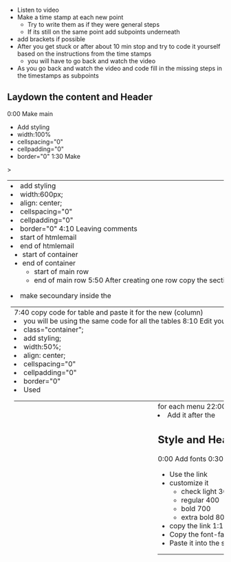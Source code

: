 - Listen to video
- Make a time stamp at each new point
  - Try to write them as if they were general steps
  - If its still on the same point add subpoints underneath
- add brackets if possible
- After you get stuck or after about 10 min stop and try to code it yourself based on the instructions from the time stamps
  - you will have to go back and watch the video 
- As you go back and watch the video and code fill in the missing steps in the timestamps as subpoints

## Laydown the content and Header
0:00 Make main <table>
  - Add styling
  - width:100%
  - cellspacing="0"
  - cellpadding="0"
  - border="0"
1:30 Make <tr> > <td>
  - add styling
  - width:600px;
  - align: center;
  - cellspacing="0"
  - cellpadding="0"
  - border="0"
4:10 Leaving comments
  - start of htmlemail
  - end of htmlemail
    - start of container
    - end of container
      - start of main row
      - end of main row
5:50 After creating one row copy the section and paste for as many rows you have
6:20 Close the rows until you are going to work with them
7:20 First row
  - make secoundary <table> inside the <td>
7:40 copy code for table and paste it for the new <table> (column)
  - you will be using the same code for all the tables
8:10 Edit your table style
  - class="container";
  - add styling;
  - width:50%;
  - align: center;
  - cellspacing="0"
  - cellpadding="0"
  - border="0"
- Used <td> for small text
11:50 align left and align right
  - we do this because <td> is basically a cell (column) that aligns everything vertically. So when you put tables in side them they will initially be veritcally aligned
12:00 Put <img> inside of <td>
12:40 Gradient background
  - google ultimate css gradient generator
  - get the the color for beginning of the image gradient
    - copy the color into the beginning section of the generator
  - get the the color for end of the image gradient
    - copy the color into the end section of the generator
  - Verify the gradient direction and change it if needed
  - Copy the css
13:50 Add css gradeint to the style of table 
  - Add the copied css inside one style="" attribute
  - Add it all on one line
    - no enter
    - delete comments
17:00 add text and header to a gradeint table
  - Copy the text from the design
    - text doesn't have to be the exact same text just same amount of lines and size
  - Add links
19:00 Create a new column table with menu links
  - Create a <td> for each menu <a>
22:00 Add an image to the column
  - Add it after the <table>

## Style and Header
0:00 Add fonts
0:30 Search "open sans" from google fonts
  - Use the link
  - customize it 
    - check light 300
    - regular 400
    - bold 700
    - extra bold 800
  - copy the link
1:11 Add the font <link> to <head>
1:21 Add the font-family
  - Copy the font-family from google-fonts
  - Paste it into the style for the <td> which will give it to all of the elements inside it
2:15 Setup fallbacks if person doesn't have open-sans
  - https://css-tricks.com/snippets/css/better-helvetica/
    - Don't need the light fonts
  - Add them to <td>
  - If you started your style with double quotes you will have to add the fallback fonts with single quotes
  - 'Helvetica Neue', Helvetica, Arial, 'Lucida Grande', sans-serif;"
3:50 Style the font for your  tags in the first column
  - copy and past the style from <td> and add it to the the other columns <td>
  - change header font size

5:20 Use google chrome tools to test what size looks closets
  - inpsect the element
  - go to computed tab
  - double click on font-size 
  - use up or down to change the zie until it looks like you want

5:30 Column styling
  - h1 
    - font-size= 80 px
    - margin=  0
    - font-weight: 300
    - line-height: 1
      - this brings the h1 down
  - h2
    - font-size= 30px
    - margin = 0
  - table
    - padding: 15px;  
  -button
    - .ghost-btn
    - border-radius: 3px 
    - border: 2px solid white
    - text-decoration: none;
    - color:white;
    - padding: 10px(top/bottom) 15px(left/right); 
    - text-transform: upper-case;
  -p (11:25)
    - copy style from h1
      - will edit 
    - font-size: 16px;
    - line-height:1.5 
    - font-size: 16px;
    - font-style: italic
    - padding: 20px 0px;
  -h2(14:00)

## Style the Header pt2

0:50 Add comments ()
  - beginning of left column
  - end of left column
  - beginning of right column
  - end of right column
1:05 Change the class name of the table container
  - .header-left (for left column)
  - .header-right (for right column)
2:20 Move img file into its on <td>
3:00 Styling the top Menu
  - copy the <td> styling from main container
5:00 style the menu links
  - Determine what is the color 
  - Add the color <td> styling
  - Add styling to all of the <a> tags(5:30)
  - Guess font-size
  - Add font-size
  - Guess font-weight
    - 14px
  - Add font-weight
    - 600
  - Remove text-decoration
    - text-decoration:none
  - Align the <td> center
  - Add padding to the <table>
    - 20px;
9.00 style img
  - <td>  align center
  - valign="bottom"
9.50 Push the image down
  - Make it align with left column
  - Add padding
    - paddting-top 50px;
  - Use chrome tools to test the look before making changes to html
  - Add padding the style of <td>
11:20 Change the font

## Lets do rows and layout styles

0:20 Change comments 
- Start of main row = Start of header row 
- End of main row = End of header row
1:20 Hero h3 
1:55 Edit comment name of row
3:00 Create table for first colum
- Copy inline code from left column table (3:20);
- Width="33.33%"
- Paste two more columns
5:00 For each row in the column create <tr><td></td></tr>
- do that three times 
5:30 Create table for icon
- Copy the inline code from container from left column
- Remove inline style code except for padding
6:25 Delete the other tables
6:40 Add comment to top and bottom of left column
- Start of left column
- End of left column
8:15 Insert image inside <td></td>
- img/bell_icon.png
8:30 Add text inside <td></td>
- Notify
8:50 Add the font
- Coppy font from other text
- Change the color
  - #333333
9:50 Change the background color of section
- Change color of main table
  - style="background: #fafafafa"
 13:20 Create a paragraph on a new row 
 - tr>td>p
 - Add paragraph lorem
 14:00 create <a> link on a new row
 - tr>td>a
 - copy style from previous <td>
 - edit padding 
 - edit text-transform
 15:30 Edit spacing inside icon table and class name 
 - class name = .title icon
 - change  padding = 0px
 17:30 style paragraph
 - copy the style from the previous <td> and add it to the <p>
 - remove the padding
 - remove the text-transform

 18:10 style the <a>
 - change the color 
  - use tool to determine the color from diagram
  - change the color in the style
  - text-decoration: none
18:50 create a secound column based similar to another
- copy the first column
  - start right above the first  <table> in the first column end after the last </table>
- paste it right after the previous column
- edit the comments for that column to reflect the new name
  - start of middle column
  - end of middle column
- edit any picture names
  - should just have to edit a word or two
  - remember to have a naming convention for your images
- edit any headers

20:30 Create a third column based on a similar 
- copy the first column
  - start right above the first  <table> in the first column end after the last </table>
- paste it right after the previous column
- edit the comments for that column to reflect the new name
  - start of middle column
  - end of middle column
- edit any picture names
  - should just have to edit a word or two
  - remember to have a naming convention for your images
- edit any headers

21:00 Style header
- copy the text style from inside the column <td>
- Change the font size
- Change the font weight
- Change the padding

24:00 Style paragraph that are similar
- Find the color of the paragraph from template
- add it the style of <p>
- Change the weight
- Change line height
- Copy finished styles and paste on all of the other paragraghs that need the same styling


## most advance row layout and styles
### Row with Image, header, two columns
1:20 Start a new row
  - Copy <table> previous row's column
  - Edit row comments
    - start of advanced row
    - end of advanced row
  - edit color of table <table>
    - background: white;
    - add white even if background normally white
2:10 Add image only row
  - tr>td>table>tr>td>img
    - this gives us more control of the image
  - add copied styles to that table   
3:40 Create a new row header only
- Copy the whole <tr> from the above row
- Paste it below the the previous rows <tr>
- Copy header text from template
- Delete the content inside the <td> and replace it with header content 
- Copy the style from a previous header(if possible)
  - find the prievous header
  - copy all of the style
  - add the style to current header
9:20 differnt font styles side by side
- createa span around the text that changes
- change the font-weight
  - higher the weight the bolder the text
11:40 Create column
12:40 Create a new row with two columns
- tr>td >table
- copy the all of the <table> inline code from a previous table
- inside the <table> tr> td
- Change the width based on how many columns
  - 1 column 100%
  - 2 columns 50%
  - 3 columns 33.33%
- copy the table above and paste it again for the 2nd table (column)
- inspect with chrom dev tools to make sure the tables boxes show up where they should be (even though technically nothing there)
14:00 Add paragraph
- add paragraph inside <tr><td> that you already create
- copy the code from preivous <p> if applicable
- add text from template
16:00 Add a row with  Google Play icon
- copy the whole <tr><td><p> and everything from inbetween in that we just finished and use it as a quick template for a new row
- delete the content between the <td> </td>
- add the image in place of the deleted content
- add any alignment changes to the <td> if needed
17:30 Add secound column 
- copy the code from the column you just finish and add it into a <table> right under it.
  - if the <table> was already created you can add what was needed or copy over top of it
- edit any image names
- change any alignments in the <td>
- Edit any padding issues between the two columns
- Make sure both columns columns styling is the same
## One app row layout and styles
### Create a row with image taking up the whole row
0:00 Copy inline code from another table
0:30 Edit the comment for the row to reflect the new name
1:00 Add inline code to to <table>
1:10 add <tr><td> inside the table
1:45 add <img> inside the <table>
2:00 add inline code to <table> 
- change the background color of the <table>
-  fix any padding issue between the two
- Change the class name of the <table>
  - make it similar to the name of the row with hyphen between spaces
6:15 Add 100% width to <img>
# Join Together row layout and styles
## Header, 3 columns (image, header, paragraph, link)
7:50 Copying styles you will use over and over again on a seperate sheet
- Look through the layout and see what sytles are duplicated

### column ( icon and h3  then paragraph next row)
- 1st row
  - add a table
  - add a <td> for the <img> and another for the text
  - edit the <td> inline code for each
    - copy any inline code that is duplicate from earlier in the project
    - add appropiate width for each
- 2nd row
  - copy the first row
  - paste the 2nd row below the first
  - edit changes
    - comments
    - <img>
    - <p>
    - <h2>




### Note Taking steps
- Listen to video
- Make a time stamp at each new point
  - Try to wright down what to do a general steps. Don't need specific values 
    - Find the color
    - change the weight
    - Add line height
    - Search for color name
  - If its still on the same point add subpoints underneath
- Add brackets if possible (for tags)


### Questions
  - On line 48 why put the watch on the outside of the table?
  - why doesn't chrome developer tools let me edit the my code
  - what is line-height;
  - Use table rows tr when wanting content to go down & use tables when wanting columns left-right.  You get max control over items when using tables. Awesome!!!

### Learned
- Start a new row
  - tr>td>table
  - edit comment for start and end of row
- Column == <table>
- Start a new table
  - copy the inline code from another table
  - add it the new table 
  - edit inline code
    - Change <table> class name 
      - <table class="class-name">
    - edit color of table <table>
    - background: white;
    - add white even if background normally white
    - change width="" property to matche the amount of columns
      - 1 = 100%
      - 2 = 50%
      - 3 = 33.33%
- Add tr>td inside the table
- Insie the <td> add the content for the first row inside the new column
  - <h3>
  - <img>
  - <p>
- Create a new row inside the column
  - tr>td
- Add styling to tags
  - See if the styling is duplicate from previous tags
    - if so copy that stying into the new tags
  - Make any align adjustments to the styling
    - Usually on <td>
- Fix any padding issues
- Fix any margin issues
- Add comments
  - start of column 1 (2,3 etc)
Copy the whole column including the comments
  - usually <table> to </table>
Paste it as many times as need for duplicate columns(if needed)







___________________________________________________



- User border="1" on each column table for diagnostic purposes
- Make changes in chrome dev tools
  - Inspect element
  - Computed tab
  - find what you want to change
  - click on the arrow
  - double-click on the number you are trying to change
  - use you mouse scrow to change the positon until you find what you want
  - Then make changes to code
- Center an object
  - Add align ="center" to table as an attribute
- Make sure columns (tables) side by side 
  - style with the float property
    - two columns = float:left, float:right
    - three columns = float:left, float:left, float:right
- Make a list of all the actions and combine them together to make a to do list of steps for each section
  - tables
  - columns
  - headers
  - paragagraphs
  - images
- Use <br> tags if content is shown to have a break in the template
- If the background is white throughout the template you can change the body to bacground:black to help make things standout
- Step for troubleshooting tutorial videos
  - When a user
- Move an image without affecting the spacing
- text-transform
  - capilize = capitalize each word in the text
  - Uppercase = make each word Uppercase
- Negative margin can be used to exapand a box similiar to padding
- Easily copy the sections of code. Use the arrow to condense the code then copy it
- If you have a paddding error on multiple <table> 
  - Add padding 0 so you can access the new padding
  - Start editing the new padding
